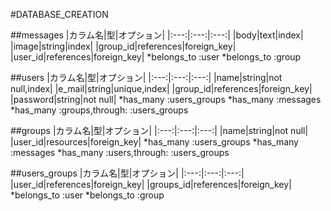 #DATABASE_CREATION

##messages
  |カラム名|型|オプション|
  |:---:|:---:|:---:|
  |body|text|index|
  |image|string|index|
  |group_id|references|foreign_key|
  |user_id|references|foreign_key|
  *belongs_to :user
  *belongs_to :group

##users
  |カラム名|型|オプション|
  |:---:|:---:|:---:|
  |name|string|not null,index|
  |e_mail|string|unique,index|
  |group_id|references|foreign_key|
  |password|string|not null|
  *has_many :users_groups
  *has_many :messages
  *has_many :groups,through: :users_groups


##groups
  |カラム名|型|オプション|
  |:---:|:---:|:---:|
  |name|string|not null|
  |user_id|resources|foreign_key|
  *has_many :users_groups
  *has_many :messages
  *has_many :users,through: :users_groups

##users_groups
  |カラム名|型|オプション|
  |:---:|:---:|:---:|
  |user_id|references|foreign_key|
  |groups_id|references|foreign_key|
 *belongs_to :user
 *belongs_to :group


